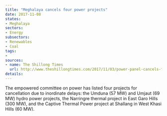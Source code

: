 ```yaml
---
title: "Meghalaya cancels four power projects"
date: 2017-11-08
states:
- Meghalaya
sectors:
- Energy
subsectors:
- Renewables
- Coal
tags:
- 
sources:
- name: The Shillong Times
  url: http://www.theshillongtimes.com/2017/11/03/power-panel-cancels-four-projects-in-state/
details:
---
```


The empowered committee on power has listed four projects for cancellation due to inordinate delays: the Umduna (57 MW) and Umjaut (69 MW) hydro power projects, the Narringre thermal project in East Garo Hills (300 MW), and the Captive Thermal Power project at Shallang in West Khasi Hills (60 MW). 
